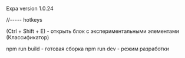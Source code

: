 Expa version 1.0.24

//----- hotkeys

(Ctrl + Shift + E) - открыть блок с экспериментальными элементами (Классификатор)


npm run build - готовая сборка
npm run dev - режим разработки
